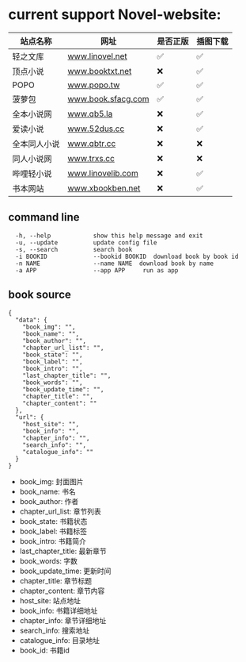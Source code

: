 # current support Novel-website:

| 站点名称   | 网址                 | 是否正版 | 插图下载 |
|--------|--------------------|------|------|
| 轻之文库   | www.linovel.net    | ✅    | ✅    |
| 顶点小说   | www.booktxt.net    | ❌    | ✅    |
| POPO   | www.popo.tw        | ✅    | ✅    | 
| 菠萝包    | www.book.sfacg.com | ✅    | ✅    |
| 全本小说网  | www.qb5.la         | ❌    | ✅    |  
| 爱读小说   | www.52dus.cc       | ❌    | ✅    |  
| 全本同人小说 | www.qbtr.cc        | ❌    | ❌    | 
| 同人小说网  | www.trxs.cc        | ❌    | ❌    | 
| 哔哩轻小说  | www.linovelib.com  | ❌    | ✅    |  
| 书本网站   | www.xbookben.net   | ❌    | ✅    |

## command line

``` 
  -h, --help            show this help message and exit
  -u, --update          update config file
  -s, --search          search book
  -i BOOKID             --bookid BOOKID  download book by book id
  -n NAME               --name NAME  download book by name
  -a APP                --app APP     run as app

```

## book source
```
{
  "data": {
    "book_img": "",
    "book_name": "",
    "book_author": "",
    "chapter_url_list": "",
    "book_state": "",
    "book_label": "",
    "book_intro": "",
    "last_chapter_title": "",
    "book_words": "",
    "book_update_time": "",
    "chapter_title": "",
    "chapter_content": ""
  },
  "url": {
    "host_site": "",
    "book_info": "",
    "chapter_info": "",
    "search_info": "",
    "catalogue_info": ""
  }
}
```
- book_img: 封面图片
- book_name: 书名
- book_author: 作者
- chapter_url_list: 章节列表
- book_state: 书籍状态
- book_label: 书籍标签
- book_intro: 书籍简介
- last_chapter_title: 最新章节
- book_words: 字数
- book_update_time: 更新时间
- chapter_title: 章节标题
- chapter_content: 章节内容
- host_site: 站点地址
- book_info: 书籍详细地址
- chapter_info: 章节详细地址
- search_info: 搜索地址
- catalogue_info: 目录地址
- book_id: 书籍id